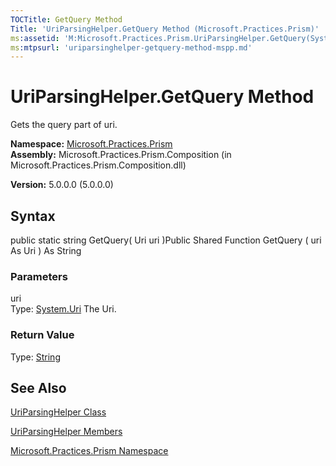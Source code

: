 ```yaml
---
TOCTitle: GetQuery Method
Title: 'UriParsingHelper.GetQuery Method (Microsoft.Practices.Prism)'
ms:assetid: 'M:Microsoft.Practices.Prism.UriParsingHelper.GetQuery(System.Uri)'
ms:mtpsurl: 'uriparsinghelper-getquery-method-mspp.md'
---
```


# UriParsingHelper.GetQuery Method

Gets the query part of uri.

**Namespace:** [Microsoft.Practices.Prism](https://msdn.microsoft.com/library/microsoft.practices.prism)
**Assembly:** Microsoft.Practices.Prism.Composition (in Microsoft.Practices.Prism.Composition.dll)

**Version:** 5.0.0.0 (5.0.0.0)

## Syntax
public static string GetQuery( Uri uri )Public Shared Function GetQuery ( uri As Uri ) As String

### Parameters

uri  
Type: [System.Uri](http://msdn.microsoft.com/en-us/library/txt7706a)
The Uri.

### Return Value

Type: [String](http://msdn.microsoft.com/en-us/library/s1wwdcbf)

## See Also
[UriParsingHelper Class](https://msdn.microsoft.com/library/microsoft.practices.prism.uriparsinghelper)

[UriParsingHelper Members](https://msdn.microsoft.com/allmembers.t:microsoft.practices.prism.uriparsinghelper)

[Microsoft.Practices.Prism Namespace](https://msdn.microsoft.com/library/microsoft.practices.prism)
